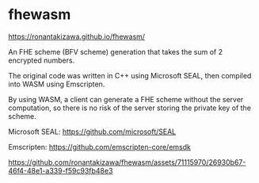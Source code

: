 # fhewasm
https://ronantakizawa.github.io/fhewasm/

An FHE scheme (BFV scheme) generation that takes the sum of 2 encrypted numbers. 

The original code was written in C++ using Microsoft SEAL, then compiled into WASM using Emscripten. 

By using WASM, a client can generate a FHE scheme without the server computation, so there is no risk of the server storing the private key of the scheme. 

Microsoft SEAL: https://github.com/microsoft/SEAL

Emscripten: https://github.com/emscripten-core/emsdk

https://github.com/ronantakizawa/fhewasm/assets/71115970/26930b67-46f4-48e1-a339-f59c93fb48e3

